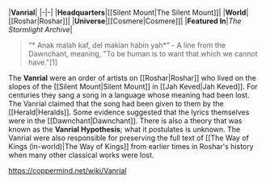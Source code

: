 |**Vanrial**|
|-|-|
|**Headquarters**|[[Silent Mount\|The Silent Mount]]|
|**World**|[[Roshar\|Roshar]]|
|**Universe**|[[Cosmere\|Cosmere]]|
|**Featured In**|*The Stormlight Archive*|

>“* Anak malah kaf, del makian habin yah*”
\- A line from the Dawnchant, meaning, "To be human is to want that which we cannot have."[1]


The **Vanrial** were an order of artists on [[Roshar\|Roshar]] who lived on the slopes of the [[Silent Mount\|Silent Mount]] in [[Jah Keved\|Jah Keved]]. For centuries they sang a song in a language whose meaning had been lost. The Vanrial claimed that the song had been given to them by the [[Herald\|Heralds]]. Some evidence suggested that the lyrics themselves were in the [[Dawnchant\|Dawnchant]].
There is also a theory that was known as the **Vanrial Hypothesis**; what it postulates is unknown.
The Vanrial were also responsible for preserving the full text of [[The Way of Kings (in-world)\|The Way of Kings]] from earlier times in Roshar's history when many other classical works were lost.



https://coppermind.net/wiki/Vanrial